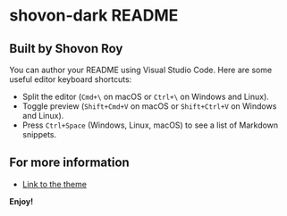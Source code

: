 # shovon-dark README

## Built by Shovon Roy

You can author your README using Visual Studio Code. Here are some useful editor keyboard shortcuts:

* Split the editor (`Cmd+\` on macOS or `Ctrl+\` on Windows and Linux).
* Toggle preview (`Shift+Cmd+V` on macOS or `Shift+Ctrl+V` on Windows and Linux).
* Press `Ctrl+Space` (Windows, Linux, macOS) to see a list of Markdown snippets.

## For more information

* [Link to the theme](https://marketplace.visualstudio.com/items?itemName=ShovonRoy.shovon-dark)

**Enjoy!**
